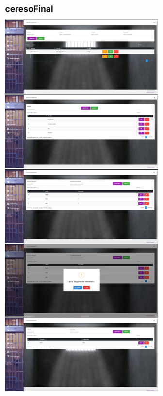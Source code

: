 # ceresoFinal
![](https://github.com/AvitiaD128/ceresoFinal/blob/e191c7108705528e4615037824d22d9c8e68d02f/img/Captura%20de%20pantalla%202023-11-29%20105310.png)
![](https://github.com/AvitiaD128/ceresoFinal/blob/c58888e5b158c5b3624e858450b506005dd9f056/img/Captura%20de%20pantalla%202023-11-29%20105337.png)
![](https://github.com/AvitiaD128/ceresoFinal/blob/579bf8d147b85552d46cdb0f67593f3205410175/img/Captura%20de%20pantalla%202023-11-29%20105348.png)
![](https://github.com/AvitiaD128/ceresoFinal/blob/3fd545b08450834bfc385a76c854f18b8a3537f5/img/Captura%20de%20pantalla%202023-11-29%20105409.png)
![](https://github.com/AvitiaD128/ceresoFinal/blob/ab8b375e8dbc90482ba0aeacba18d1b4f779fedf/img/Captura%20de%20pantalla%202023-11-29%20105429.png)
![]()
![]()
![]()
